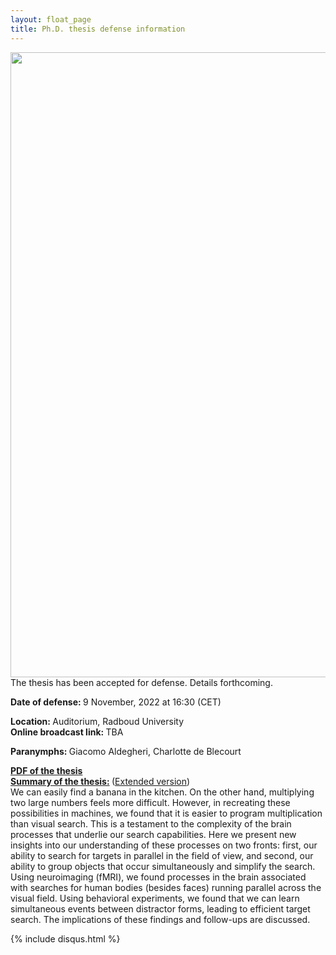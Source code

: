 ```yaml
---
layout: float_page
title: Ph.D. thesis defense information
---
```


<img class="p_post" src="{{site.url}}/assets/phd_invitation.jpg" height="1000" align="left">
<br>
The thesis has been accepted for defense. Details forthcoming.

<b> Date of defense: </b> 9 November, 2022 at 16:30 (CET)<br>

<b> Location: </b> Auditorium, Radboud University<br>
<b> Online broadcast link: </b> TBA<br>

<b> Paranymphs: </b> Giacomo Aldegheri, Charlotte de Blecourt

<b> [PDF of the thesis][pdf_t] </b><br>
<b> <u>Summary of the thesis:</u> </b> ([Extended version][summary])<br>
We can easily find a banana in the kitchen. On the other hand, multiplying two large numbers feels more difficult. However, in recreating these possibilities in machines, we found that it is easier to program multiplication than visual search. This is a testament to the complexity of the brain processes that underlie our search capabilities. Here we present new insights into our understanding of these processes on two fronts: first, our ability to search for targets in parallel in the field of view, and second, our ability to group objects that occur simultaneously and simplify the search. Using neuroimaging (fMRI), we found processes in the brain associated with searches for human bodies (besides faces) running parallel across the visual field. Using behavioral experiments, we found that we can learn simultaneous events between distractor forms, leading to efficient target search. The implications of these findings and follow-ups are discussed.

[summary]: https://sushrutthorat.com/2022/08/03/thesis-summary/
[pdf_t]: https://doi.org/10.6084/m9.figshare.21214391.v1

{% include  disqus.html %}
